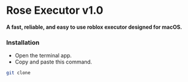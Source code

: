 # Rose Executor v1.0
**A fast, reliable, and easy to use roblox executor designed for macOS.**

### Installation
* Open the terminal app.
* Copy and paste this command.
```bash
git clone 
```

